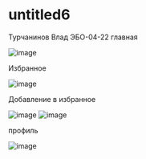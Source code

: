 # untitled6
Турчанинов Влад ЭБО-04-22
главная

![image](https://github.com/user-attachments/assets/034f4eda-22bb-4781-b16f-0e06bdbb8ddf)

Избранное

![image](https://github.com/user-attachments/assets/77878ecd-7d41-4279-a500-918bec067cd3)

Добавление в избранное

![image](https://github.com/user-attachments/assets/f84c42f6-bc2c-4751-8b19-2526ebc9bbc0)
![image](https://github.com/user-attachments/assets/0fe5de76-2150-4acc-952d-c8e571748e52)

профиль

![image](https://github.com/user-attachments/assets/d222e3a0-3991-48d2-bf92-708f481fa749)



